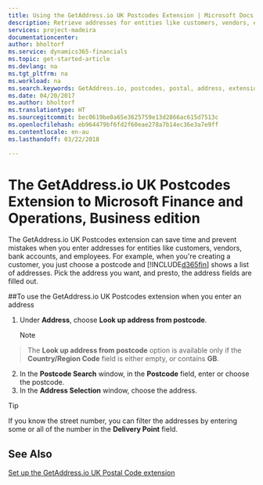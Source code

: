 ```yaml
---
title: Using the GetAddress.io UK Postcodes Extension | Microsoft Docs
description: Retrieve addresses for entities like customers, vendors, employees, and banks in the United Kingdom from the GetAddress.io service.
services: project-madeira
documentationcenter: 
author: bholtorf
ms.service: dynamics365-financials
ms.topic: get-started-article
ms.devlang: na
ms.tgt_pltfrm: na
ms.workload: na
ms.search.keywords: GetAddress.io, postcodes, postal, address, extension
ms.date: 04/20/2017
ms.author: bholtorf
ms.translationtype: HT
ms.sourcegitcommit: bec0619be0a65e3625759e13d2866ac615d7513c
ms.openlocfilehash: eb964479bf6fd2f60eae278a7b14ec36e3a7e9ff
ms.contentlocale: en-au
ms.lasthandoff: 03/22/2018

---
```


# <a name="the-getaddressio-uk-postcodes-extension-to-microsoft-finance-and-operations-business-edition"></a>The GetAddress.io UK Postcodes Extension to Microsoft Finance and Operations, Business edition 
The GetAddress.io UK Postcodes extension can save time and prevent mistakes when you enter addresses for entities like customers, vendors, bank accounts, and employees. For example, when you're creating a customer, you just choose a postcode and [!INCLUDE[d365fin](includes/d365fin_md.md)] shows a list of addresses. Pick the address you want, and presto, the address fields are filled out.  

##<a name="to-use-the-getaddressio-uk-postcodes-extension-when-you-enter-an-address"></a>To use the GetAddress.io UK Postcodes extension when you enter an address
1. Under **Address**, choose **Look up address from postcode**.  

    > [!NOTE]  
>   The **Look up address from postcode** option is available only if the **Country/Region Code** field is either empty, or contains **GB**.
2. In the **Postcode Search** window, in the **Postcode** field, enter or choose the postcode.  
3. In the **Address Selection** window, choose the address.  

> [!TIP]  
>   If you know the street number, you can filter the addresses by entering some or all of the number in the **Delivery Point** field.


## <a name="see-also"></a>See Also
[Set up the GetAddress.io UK Postal Code extension](LocalFunctionality/UnitedKingdom/uk-setup-postal-code-service.md)

